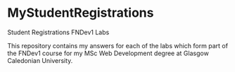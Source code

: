MyStudentRegistrations
======================

Student Registrations FNDev1 Labs

This repository contains my answers for each of the labs which form part of the FNDev1 course for my 
MSc Web Development degree at Glasgow Caledonian University.

